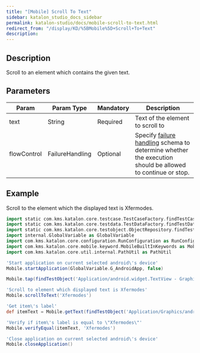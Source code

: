 ```yaml
---
title: "[Mobile] Scroll To Text" 
sidebar: katalon_studio_docs_sidebar
permalink: katalon-studio/docs/mobile-scroll-to-text.html 
redirect_from: "/display/KD/%5BMobile%5D+Scroll+To+Text" 
description: 
---
```

Description
-----------

Scroll to an element which contains the given text.

Parameters
----------

| Param | Param Type | Mandatory | Description |
| --- | --- | --- | --- |
| text | String | Required | Text of the element to scroll to |
| flowControl | FailureHandling | Optional | Specify [failure handling](https://docs.katalon.com/x/qAAM) schema to determine whether the execution should be allowed to continue or stop. |

Example 
--------

Scroll to the element which the displayed text is Xfermodes.

```groovy
import static com.kms.katalon.core.testcase.TestCaseFactory.findTestCase
import static com.kms.katalon.core.testdata.TestDataFactory.findTestData
import static com.kms.katalon.core.testobject.ObjectRepository.findTestObject
import internal.GlobalVariable as GlobalVariable
import com.kms.katalon.core.configuration.RunConfiguration as RunConfiguration
import com.kms.katalon.core.mobile.keyword.MobileBuiltInKeywords as Mobile
import com.kms.katalon.core.util.internal.PathUtil as PathUtil

'Start application on current selected android\'s device'
Mobile.startApplication(GlobalVariable.G_AndroidApp, false)

Mobile.tap(findTestObject('Application/android.widget.TextView - Graphics'), GlobalVariable.G_Timeout)

'Scroll to element which displayed text is Xfermodes'
Mobile.scrollToText('Xfermodes')

'Get item\'s label'
def itemText = Mobile.getText(findTestObject('Application/Graphics/android.widget.TextView - Xfermodes'), GlobalVariable.G_Timeout)

'Verify if item\'s label is equal to \"Xfermodes\"'
Mobile.verifyEqual(itemText, 'Xfermodes')

'Close application on current selected android\'s device'
Mobile.closeApplication()
```